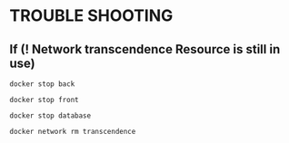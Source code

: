 # TROUBLE SHOOTING

## If (! Network transcendence  Resource is still in use)
`docker stop back`

`docker stop front`

`docker stop database`

`docker network rm transcendence`
